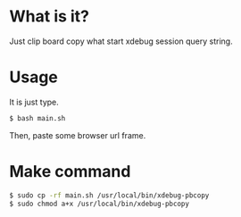 # What is it?

Just clip board copy what start xdebug session query string.

# Usage

It is just type.

```sh
$ bash main.sh
```

Then, paste some browser url frame.

# Make command

```sh
$ sudo cp -rf main.sh /usr/local/bin/xdebug-pbcopy
$ sudo chmod a+x /usr/local/bin/xdebug-pbcopy
```
